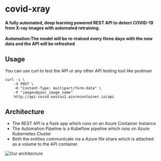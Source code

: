 # covid-xray
#### A fully automated, deep learning powered REST API to detect COVID-19 from X-ray images with automated retraining.

**Automation:The model will be re-trained every three days with the new data and the API will be refreshed**

## Usage
You can use curl to test the API or any other API testing tool like postman

    curl -i \
        -X POST \
        -H "Content-Type: multipart/form-data" \
        -F "image=@your_image_name" 
        http://api-covid.eastus2.azurecontainer.io/api
 

## Architecture

 - The REST API is a flask app which runs on an Azure Container Instance
 - The Automation Pipeline is a Kubeflow pipeline which runs on Azure Kubernetes Cluster
 - Both the entities communicate via a Azure file share which is attached as a volume to the API container.
 
![Our architecture](https://i.imgur.com/zfjxm3x.jpg)
